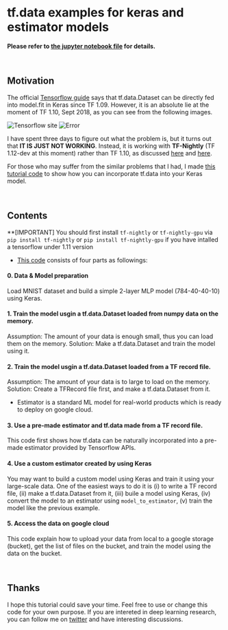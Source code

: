 # tf.data examples for keras and estimator models


**Please refer to [the jupyter notebook file](https://github.com/terryum/tf.data-for-keras-and-tensorflow-estimator/blob/master/0-TFData-For-Keras-Estimator-gcloud.ipynb) for details.**

<br>

## Motivation
The official [Tensorflow guide](https://www.tensorflow.org/guide/keras#input_tfdata_datasets) says that tf.data.Dataset can be directly fed into model.fit in Keras since TF 1.09. However, it is an absolute lie at the moment of TF 1.10, Sept 2018, as you can see from the following images. 

![Tensorflow site](https://github.com/terryum/tf.data-for-keras-and-tensorflow-estimator/blob/master/img1_TFsite.jpg)
![Error](https://github.com/terryum/tf.data-for-keras-and-tensorflow-estimator/blob/master/img2_error.jpg)

I have spent three days to figure out what the problem is, but it turns out that **IT IS JUST NOT WORKING**. Instead, it is working with **TF-Nightly** (TF 1.12-dev at this moment) rather than TF 1.10, as discussed [here](https://github.com/tensorflow/tensorflow/issues/21894) and [here](https://medium.com/tensorflow/training-and-serving-ml-models-with-tf-keras-fd975cc0fa27). 

For those who may suffer from the similar problems that I had, I made [this tutorial code](https://github.com/terryum/tf.data-for-keras-and-tensorflow-estimator/blob/master/0-TFData-For-Keras-Estimator-gcloud.ipynb) to show how you can incorporate tf.data into your Keras model. 

<br>

## Contents

**[IMPORTANT] You should first install `tf-nightly` or `tf-nightly-gpu` via `pip install tf-nightly` or `pip install tf-nightly-gpu` if you have intalled a tensorflow under 1.11 version  

* [This code](https://github.com/terryum/tf.data-for-keras-and-tensorflow-estimator/blob/master/0-TFData-For-Keras-Estimator-gcloud.ipynb) consists of four parts as followings: 

#### 0. Data & Model preparation
Load MNIST dataset and build a simple 2-layer MLP model (784-40-40-10) using Keras.

#### 1. Train the model usgin a tf.data.Dataset loaded from numpy data on the memory.
Assumption: The amount of your data is enough small, thus you can load them on the memory.
Solution: Make a tf.data.Dataset and train the model using it.

#### 2. Train the model usgin a tf.data.Dataset loaded from a TF record file.
Assumption: The amount of your data is to large to load on the memory.
Solution: Create a TFRecord file first, and make a tf.data.Dataset from it.

* Estimator is a standard ML model for real-world products which is ready to deploy on google cloud.

#### 3. Use a pre-made estimator and tf.data made from a TF record file.
This code first shows how tf.data can be naturally incorporated into a pre-made estimator provided by Tensorflow APIs.

#### 4. Use a custom estimator created by using Keras
You may want to build a custom model using Keras and train it using your large-scale data. One of the easiest ways to do it is (i) to write a TF record file, (ii) make a tf.data.Dataset from it, (iii) buile a model using Keras, (iv) convert the model to an estimator using `model_to_estimator`, (v) train the model like the previous example.

#### 5. Access the data on google cloud
This code explain how to upload your data from local to a google storage (bucket), get the list of files on the bucket, and train the model using the data on the bucket.

<br>

## Thanks
I hope this tutorial could save your time. Feel free to use or change this code for your own purpose. If you are intereted in deep learning research, you can follow me on [twitter](https://twitter.com/TerryUm_ML) and have interesting discussions. 
